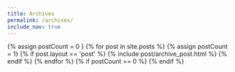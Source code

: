 ```yaml
---
title: Archives
permalink: /archives/
include_nav: true
---
```


<div class="archives" itemscope itemtype="http://schema.org/Blog">
{% assign postCount = 0 }
{% for post in site.posts %}
{% assign postCount = 1}
{% if post.layout == 'post' %}
	{% include post/archive_post.html %}
{% endif %}
{% endfor %}
{% if postCount == 0 %}
  </ul>
{% endif %}
</div>